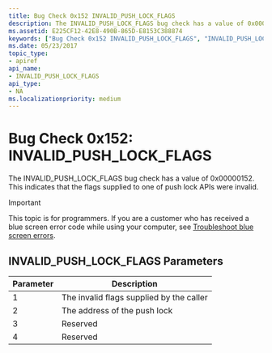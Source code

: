 ```yaml
---
title: Bug Check 0x152 INVALID_PUSH_LOCK_FLAGS
description: The INVALID_PUSH_LOCK_FLAGS bug check has a value of 0x00000152. This indicates that the flags supplied to one of push lock APIs were invalid.
ms.assetid: E225CF12-42E8-490B-865D-E8153C388874
keywords: ["Bug Check 0x152 INVALID_PUSH_LOCK_FLAGS", "INVALID_PUSH_LOCK_FLAGS"]
ms.date: 05/23/2017
topic_type:
- apiref
api_name:
- INVALID_PUSH_LOCK_FLAGS
api_type:
- NA
ms.localizationpriority: medium
---
```


# Bug Check 0x152: INVALID\_PUSH\_LOCK\_FLAGS


The INVALID\_PUSH\_LOCK\_FLAGS bug check has a value of 0x00000152. This indicates that the flags supplied to one of push lock APIs were invalid.

> [!IMPORTANT]
> This topic is for programmers. If you are a customer who has received a blue screen error code while using your computer, see [Troubleshoot blue screen errors](https://windows.microsoft.com/windows-10/troubleshoot-blue-screen-errors).


## INVALID\_PUSH\_LOCK\_FLAGS Parameters


| Parameter | Description                              |
|-----------|------------------------------------------|
| 1         | The invalid flags supplied by the caller |
| 2         | The address of the push lock             |
| 3         | Reserved                                 |
| 4         | Reserved                                 |

 

 

 




